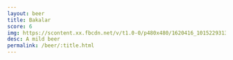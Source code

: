 ```yaml
---
layout: beer
title: Bakalar
score: 6
img: https://scontent.xx.fbcdn.net/v/t1.0-0/p480x480/1620416_10152293133463745_1571056383_n.jpg?oh=1719b331d664e9c6e90023c40b8ee086&oe=58BF9A0A
desc: A mild beer
permalink: /beer/:title.html
---
```


